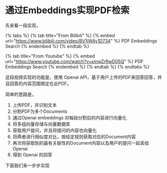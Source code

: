 # 通过Embeddings实现PDF检索

先来看一段实现，

{% tabs %}
{% tab title="From Bilibili" %}
{% embed url="https://www.bilibili.com/video/BV1jW4y1D734" %}
PDF Embeddings Search
{% endembed %}
{% endtab %}

{% tab title="From Youtube" %}
{% embed url="https://www.youtube.com/watch?v=xmwZrRwD05Q" %}
PDF Embeddings Search
{% endembed %}
{% endtab %}
{% endtabs %}

这段视频实现的功能是，使用 Openai API，基于用户上传的PDF来回答回答，并且回答的内容范围限定在此PDF。

简单的思路是，

1. 上传PDF，并识别文本
2. 分割PDF为多个Documents
3. 通过Openai embeddings 对每段分割后的内容进行向量化
4. 将多组向量存储与向量数据库
5. 获取用户提问，并且将提问的内容也向量化
6. 将两者进行相似度对比，按给定规则获取对应的Document内容
7. 再次将获取到的最有关联性的Document内容以及用户的提问一起丢给 Openai
8. 得到 Openai 的回答

下面我们来一步步实现









